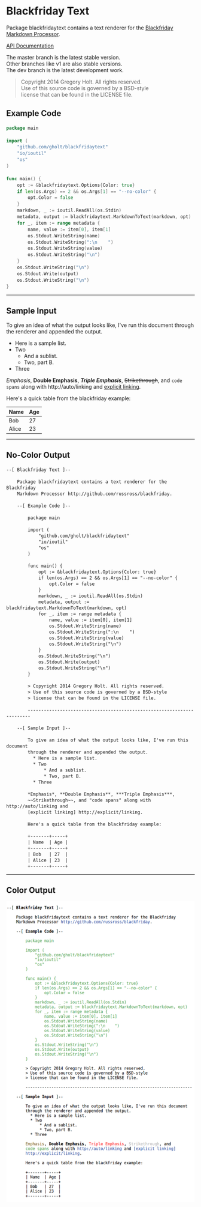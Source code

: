 # Blackfriday Text

Package blackfridaytext contains a text renderer for the [Blackfriday Markdown
Processor](http://github.com/russross/blackfriday).

[API Documentation](http://godoc.org/github.com/gholt/blackfridaytext)

The master branch is the latest stable version.  
Other branches like v1 are also stable versions.  
The dev branch is the latest development work.  

> Copyright 2014 Gregory Holt. All rights reserved.  
> Use of this source code is governed by a BSD-style  
> license that can be found in the LICENSE file.

## Example Code

```go
package main

import (
    "github.com/gholt/blackfridaytext"
    "io/ioutil"
    "os"
)

func main() {
    opt := &blackfridaytext.Options{Color: true}
    if len(os.Args) == 2 && os.Args[1] == "--no-color" {
        opt.Color = false
    }
    markdown, _ := ioutil.ReadAll(os.Stdin)
    metadata, output := blackfridaytext.MarkdownToText(markdown, opt)
    for _, item := range metadata {
        name, value := item[0], item[1]
        os.Stdout.WriteString(name)
        os.Stdout.WriteString(":\n    ")
        os.Stdout.WriteString(value)
        os.Stdout.WriteString("\n")
    }
    os.Stdout.WriteString("\n")
    os.Stdout.Write(output)
    os.Stdout.WriteString("\n")
}
```

---

## Sample Input

To give an idea of what the output looks like, I've run this document through
the renderer and appended the output.

 *  Here is a sample list.
 *  Two
     *  And a sublist.
     *  Two, part B.
 *  Three

*Emphasis*, **Double Emphasis**, ***Triple Emphasis***, ~~Strikethrough~~, and `code spans` along with http://auto/linking and [explicit linking](http://explicit/linking).

Here's a quick table from the blackfriday example:

Name  | Age
------|----
Bob   | 27
Alice | 23

---

## No-Color Output

```
--[ Blackfriday Text ]--

    Package blackfridaytext contains a text renderer for the Blackfriday
    Markdown Processor http://github.com/russross/blackfriday.

    --[ Example Code ]--

        package main

        import (
            "github.com/gholt/blackfridaytext"
            "io/ioutil"
            "os"
        )

        func main() {
            opt := &blackfridaytext.Options{Color: true}
            if len(os.Args) == 2 && os.Args[1] == "--no-color" {
                opt.Color = false
            }
            markdown, _ := ioutil.ReadAll(os.Stdin)
            metadata, output := blackfridaytext.MarkdownToText(markdown, opt)
            for _, item := range metadata {
                name, value := item[0], item[1]
                os.Stdout.WriteString(name)
                os.Stdout.WriteString(":\n    ")
                os.Stdout.WriteString(value)
                os.Stdout.WriteString("\n")
            }
            os.Stdout.WriteString("\n")
            os.Stdout.Write(output)
            os.Stdout.WriteString("\n")
        }

        > Copyright 2014 Gregory Holt. All rights reserved.
        > Use of this source code is governed by a BSD-style
        > license that can be found in the LICENSE file.

        -----------------------------------------------------------------------

    --[ Sample Input ]--

        To give an idea of what the output looks like, I've run this document
        through the renderer and appended the output.
          * Here is a sample list.
          * Two
              * And a sublist.
              * Two, part B.
          * Three

        *Emphasis*, **Double Emphasis**, ***Triple Emphasis***,
        ~~Strikethrough~~, and "code spans" along with http://auto/linking and
        [explicit linking] http://explicit/linking.

        Here's a quick table from the blackfriday example:

        +-------+-----+
        | Name  | Age |
        +-------+-----+
        | Bob   | 27  |
        | Alice | 23  |
        +-------+-----+
```

---

## Color Output

![](screenshot.png)
